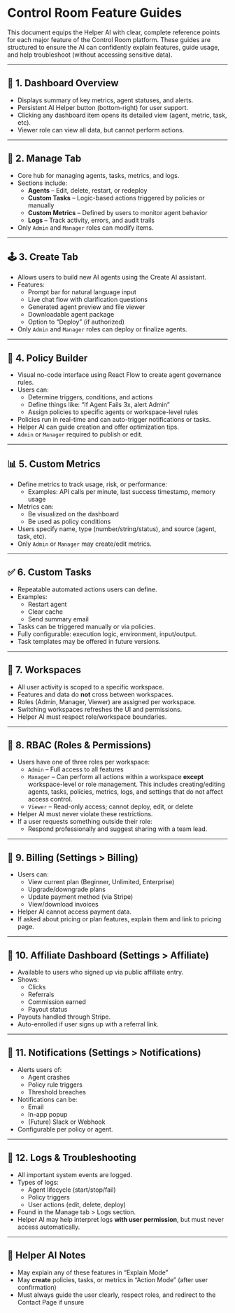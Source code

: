 # Control Room Feature Guides

This document equips the Helper AI with clear, complete reference points for each major feature of the Control Room platform. These guides are structured to ensure the AI can confidently explain features, guide usage, and help troubleshoot (without accessing sensitive data).

---

## 🧠 1. Dashboard Overview
- Displays summary of key metrics, agent statuses, and alerts.
- Persistent AI Helper button (bottom-right) for user support.
- Clicking any dashboard item opens its detailed view (agent, metric, task, etc).
- Viewer role can view all data, but cannot perform actions.

---

## 🧩 2. Manage Tab
- Core hub for managing agents, tasks, metrics, and logs.
- Sections include:
  - **Agents** – Edit, delete, restart, or redeploy
  - **Custom Tasks** – Logic-based actions triggered by policies or manually
  - **Custom Metrics** – Defined by users to monitor agent behavior
  - **Logs** – Track activity, errors, and audit trails
- Only `Admin` and `Manager` roles can modify items.

---

## 🕹️ 3. Create Tab
- Allows users to build new AI agents using the Create AI assistant.
- Features:
  - Prompt bar for natural language input
  - Live chat flow with clarification questions
  - Generated agent preview and file viewer
  - Downloadable agent package
  - Option to “Deploy” (if authorized)
- Only `Admin` and `Manager` roles can deploy or finalize agents.

---

## 📜 4. Policy Builder
- Visual no-code interface using React Flow to create agent governance rules.
- Users can:
  - Determine triggers, conditions, and actions
  - Define things like: “If Agent Fails 3x, alert Admin”
  - Assign policies to specific agents or workspace-level rules
- Policies run in real-time and can auto-trigger notifications or tasks.
- Helper AI can guide creation and offer optimization tips.
- `Admin` or `Manager` required to publish or edit.

---

## 📊 5. Custom Metrics
- Define metrics to track usage, risk, or performance:
  - Examples: API calls per minute, last success timestamp, memory usage
- Metrics can:
  - Be visualized on the dashboard
  - Be used as policy conditions
- Users specify name, type (number/string/status), and source (agent, task, etc).
- Only `Admin` or `Manager` may create/edit metrics.

---

## ✅ 6. Custom Tasks
- Repeatable automated actions users can define.
- Examples:
  - Restart agent
  - Clear cache
  - Send summary email
- Tasks can be triggered manually or via policies.
- Fully configurable: execution logic, environment, input/output.
- Task templates may be offered in future versions.

---

## 💼 7. Workspaces
- All user activity is scoped to a specific workspace.
- Features and data do **not** cross between workspaces.
- Roles (Admin, Manager, Viewer) are assigned per workspace.
- Switching workspaces refreshes the UI and permissions.
- Helper AI must respect role/workspace boundaries.

---

## 🔐 8. RBAC (Roles & Permissions)
- Users have one of three roles per workspace:
  - `Admin` – Full access to all features
  - `Manager` – Can perform all actions within a workspace **except** workspace-level or role management. This includes creating/editing agents, tasks, policies, metrics, logs, and settings that do not affect access control.
  - `Viewer` – Read-only access; cannot deploy, edit, or delete
- Helper AI must never violate these restrictions.
- If a user requests something outside their role:
  - Respond professionally and suggest sharing with a team lead.

---

## 💸 9. Billing (Settings > Billing)
- Users can:
  - View current plan (Beginner, Unlimited, Enterprise)
  - Upgrade/downgrade plans
  - Update payment method (via Stripe)
  - View/download invoices
- Helper AI cannot access payment data.
- If asked about pricing or plan features, explain them and link to pricing page.

---

## 👥 10. Affiliate Dashboard (Settings > Affiliate)
- Available to users who signed up via public affiliate entry.
- Shows:
  - Clicks
  - Referrals
  - Commission earned
  - Payout status
- Payouts handled through Stripe.
- Auto-enrolled if user signs up with a referral link.

---

## 🔔 11. Notifications (Settings > Notifications)
- Alerts users of:
  - Agent crashes
  - Policy rule triggers
  - Threshold breaches
- Notifications can be:
  - Email
  - In-app popup
  - (Future) Slack or Webhook
- Configurable per policy or agent.

---

## 📂 12. Logs & Troubleshooting
- All important system events are logged.
- Types of logs:
  - Agent lifecycle (start/stop/fail)
  - Policy triggers
  - User actions (edit, delete, deploy)
- Found in the Manage tab > Logs section.
- Helper AI may help interpret logs **with user permission**, but must never access automatically.

---

## 📌 Helper AI Notes
- May explain any of these features in “Explain Mode”
- May **create** policies, tasks, or metrics in “Action Mode” (after user confirmation)
- Must always guide the user clearly, respect roles, and redirect to the Contact Page if unsure